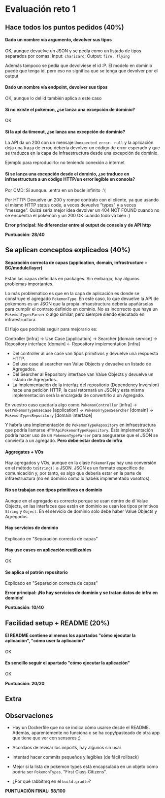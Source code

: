 # Evaluación reto 1

## Hace todos los puntos pedidos (40%)
#### Dado un nombre vía argumento, devolver sus tipos
OK, aunque devuelve un JSON y se pedía como un listado de tipos separados por comas:
Input: `charizard`; Output: `fire, flying`

Además tampoco se pedía que devolviese el id :P. 
El modelo en dominio puede que tenga id, pero eso no significa que se tenga que devolver por el output 

#### Dado un nombre vía endpoint, devolver sus tipos
OK, aunque lo del id también aplica a este caso

#### Si no existe el pokemon, ¿se lanza una excepción de dominio?
OK

#### Si la api da timeout, ¿se lanza una excepción de dominio?
La API da un 200 con un mensaje `Unexpected error. null` y la aplicación deja una traza de error,
debería devolver un código de error esperado y que se traduzca
en la capa de infraestructura desde una excepción de dominio.

Ejemplo para reproducirlo: no teniendo conexión a internet

#### Si se lanza una excepción desde el dominio, ¿se traduce en infraestructura a un código HTTP/un error legible en consola?
Por CMD: Sí aunque...entra en un bucle infinito :'(

Por HTTP: Devuelve un 200 y rompe contrato con el cliente, ya que usando el mismo HTTP status code, a veces devuelve "types" y a veces "message".
Quizá sería mejor idea devolver un 404 NOT FOUND cuando no se encuentra el pokemon y un 200 OK cuando todo va bien :)

**Error principal: No diferenciar entre el output de consola y de API http**

**Puntuación: 28/40**

## Se aplican conceptos explicados (40%)
#### Separación correcta de capas (application, domain, infrastructure + BC/module/layer)
Están las capas definidas en packages. Sin embargo, hay algunos problemas importantes.

Lo más problemático es que en la capa de aplicación es donde se construye el agregado `PokemonType`. 
En este caso, lo que devuelve la API de pokemons es un JSON que la propia infraestructura debería
apañárselas para cumplir el contrato definido en dominio. No es incorrecto que haya un `PokemonTypesParser`
o algo similar, pero siempre siendo ejecutado en infraestructura. 

El flujo que podríais seguir para mejorarlo es:

Controller [infra] -> Use Case [application] -> Searcher [domain service] 
-> Repository interface [domain] <- Repository implementation [infra]

- Del controller al use case van tipos primitivos y devuelve una respuesta HTTP. 
- Del use case al searcher van Value Objects y devuelve un listado de Agregados.
- Del Searcher al Repository interface van Value Objects y devuelve un listado de Agregados.
- La implementación de la interfaz del repositorio (Dependency Inversion) hace una petición HTTP, 
la cual retornará un JSON y esta misma implementación será la encargada de convertirlo a un 
Agregado.
  
En vuestro caso quedaría algo como
`PokemonController` [infra] -> `GetPokemonTypeUseCase` [application]
-> `PokemonTypesSearcher` [domain] -> `PokemonTypesRepository` [domain interface] 

Y habría una implementación de `PokemonTypeRepository` en infraestructura que podría llamarse `HTTPApiPokemonTypeRepository`. 
Ésta implementación podría hacer uso de un `PokemonTypeParser` para asegurarse que 
el JSON se convierta a un agregado. **Pero debe estar dentro de infra**.

#### Aggregates + VOs
Hay agregados y VOs, aunque en la clase `PokemonType` hay una conversión 
en el método `toString()` a JSON.
JSON es un formato específico de comunicación y, por tanto, es algo que debería estar en la parte de infraestructura
(no en dominio como lo habéis implementado vosotros).

#### No se trabajan con tipos primitivos en dominio
Aunque en el agregado es correcto porque se usan dentro de él Value Objects,
en las interfaces que están en dominio se usan los tipos primitivos `String` y `Object`.
En el servicio de dominio solo debe haber Value Objects y Agregados.

#### Hay servicios de dominio
Explicado en "Separación correcta de capas"

#### Hay use cases en aplicación reutilizables
OK

#### Se aplica el patrón repositorio
Explicado en "Separación correcta de capas"

**Error principal: ¡No hay servicios de dominio y se tratan datos de infra en dominio!**

**Puntuación: 10/40**

## Facilidad setup + README (20%)
#### El README contiene al menos los apartados "cómo ejecutar la aplicación", "cómo user la aplicación"
OK

#### Es sencillo seguir el apartado "cómo ejecutar la aplicación"
OK

**Puntuación: 20/20**

## Extra

## Observaciones
- Hay un Dockerfile que no se indica cómo usarse desde el README.
Además, aparentemente no funciona o se ha copy/pasteado de otra app 
  que tiene que ver con sensores ;)
  
- Acordaos de revisar los imports, hay algunos sin usar
- Intentad hacer commits pequeños y legibles (de fácil rollback)
- Mejor si la lista de pokemon types está encapsulada en un objeto 
como podría ser `PokemonTypes`. "First Class Citizens". 
  
- ¿Por qué rabbitmq en el `build.gradle`?

**PUNTUACIÓN FINAL: 58/100**